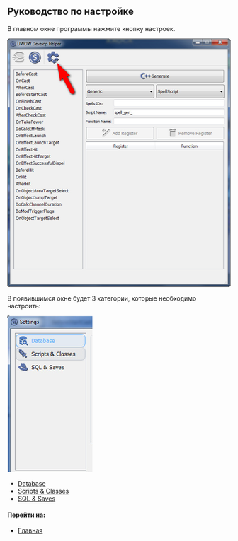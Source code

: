 ﻿## Руководство по настройке

В главном окне программы нажмите кнопку настроек.

![](../Img/Setting_Button.jpg)

В появившимся окне будет 3 категории, которые необходимо настроить:

![](../Img/Setting_category.jpg)

- [Database](Database.md)
- [Scripts & Classes](ScriptsAndClasses.md)
- [SQL & Saves](SQLAndSaves.md)

#### Перейти на:

- [Главная](../../README.md)

